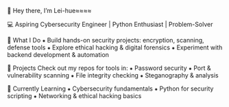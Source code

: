 👋 Hey there, I’m Lei-hue≈≈≈≈

💻 Aspiring Cybersecurity Engineer | Python Enthusiast | Problem-Solver

🔐 What I Do
⁕ Build hands-on security projects: encryption, scanning, defense tools
⁕ Explore ethical hacking & digital forensics
⁕ Experiment with backend development & automation

📂 Projects
Check out my repos for tools in:
⁕ Password security
⁕ Port & vulnerability scanning
⁕ File integrity checking
⁕ Steganography & analysis

🌱 Currently Learning
⁕ Cybersecurity fundamentals
⁕ Python for security scripting
⁕ Networking & ethical hacking basics

<!---
Lei-hue/Lei-hue is a ✨ special ✨ repository because its `README.md` (this file) appears on your GitHub profile.
You can click the Preview link to take a look at your changes.
--->
